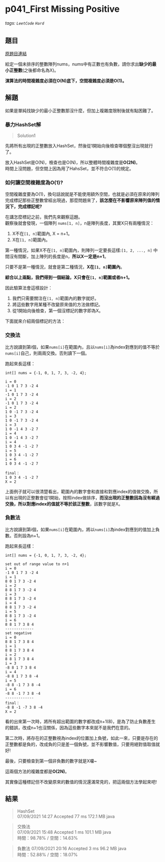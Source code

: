 # p041_First Missing Positive

###### tags: `LeetCode` `Hard`

## 題目
[原題目連結](https://leetcode.com/problems/first-missing-positive/)

給定一個未排序的整數陣列nums，nums中有正數也有負數，請你求出**缺少的最小正整數**(之後都命名為X)。

**演算法的時間複雜度必須在O(N)底下，空間複雜度必須是O(1)。**

## 解題
如果是單純找缺少的最小正整數那沒什麼，但加上複雜度限制後就有點困難了。

### 暴力HashSet解
> Solution1

先將所有出現的正整數放入HashSet，然後從1開始向後檢查哪個整沒出現就行了。

放入HashSet是O(N)，檢查也是O(N)，所以整體時間複雜度是**O(2N)**。  
時間上沒問題，但空間上因為用了HahsSet，並不符合O(1)的規定。

### 如何讓空間複雜度為O(1)?
空間複雜度要為O(1)，換句話說就是不能使用額外空間，也就是必須在原來的陣列完成標記那些正整數曾經出現過，那麼問題來了，**該怎麼在不影響原來陣列值的情況下，完成標記呢?**

在講怎麼標記之前，我們先來觀察這題。  
觀察後就會發現，一個陣列 `nums[1, n]`，n是陣列長度，其實X只有兩種情況：

1. X不在`[1, n]`範圍內, X = n+1。
2. X在`[1, n]`範圍內。

第一種情況，如果X不在`[1, n]`範圍內，則陣列一定要長這樣:`[1, 2, ..., n]` 中間沒有間斷，加上陣列的長度是n，**所以X一定是n+1**。

只要不是第一種情況，就會是第二種情況，**X在`[1, n]`範圍內**。

**綜合以上兩點，我們得到一個結論，X只會在`[1, n]`範圍或者n+1。**

因此驗算法會這樣設計：
1. 我們只需要關注在`[1, n]`範圍內的數字就好。
2. 將這些數字用某種不改變原來值的方法做標記。
3. 從1開始向後檢查，第一個沒標記的數字即為X。

下面就來介紹兩個標記的方法：

### 交換法
比方說讀到第i個，如果`nums[i]`在範圍內，且以`nums[i]`為index對應到的值不等於`nums[i]`自己，則兩兩交換。否則讀下一個。

跑起來長這樣：
```
int[] nums = {-1, 0, 1, 7, 3, -2, 4};

i = 0
-1 0 1 7 3 -2 4 
i = 1
-1 0 1 7 3 -2 4 
i = 2
-1 0 1 7 3 -2 4 
i = 2
1 0 -1 7 3 -2 4 
i = 3
1 0 -1 7 3 -2 4 
i = 3
1 0 -1 4 3 -2 7 
i = 4
1 0 -1 4 3 -2 7 
i = 4
1 0 3 4 -1 -2 7 
i = 5
1 0 3 4 -1 -2 7 
i = 6
1 0 3 4 -1 -2 7 

final：
1 0 3 4 -1 -2 7 
X = 2
```

上面例子就可以很清楚看出，範圍內的數字會和直接和對應index的值做交換，所以有出現的正整數會從1開始，按照index做排序，**而沒出現的正整數因為沒有經過交換，所以對應index的值就不等於該正整數**，該數字就是X。

### 負數法
比方說讀到第i個，如果`nums[i]`在範圍內，將以`nums[i]`為index對應到的值加上負數。否則設為n+1。

跑起來長這樣：
```
int[] nums = {-1, 0, 1, 7, 3, -2, 4};

set out of range value to n+1
i = 0
-1 0 1 7 3 -2 4 
i = 1
8 0 1 7 3 -2 4 
i = 2
8 8 1 7 3 -2 4 
i = 3
8 8 1 7 3 -2 4 
i = 4
8 8 1 7 3 -2 4 
i = 5
8 8 1 7 3 -2 4 
i = 6
8 8 1 7 3 8 4 
-------------
set negative
i = 0
8 8 1 7 3 8 4 
i = 1
8 8 1 7 3 8 4 
i = 2
8 8 1 7 3 8 4 
i = 3
-8 8 1 7 3 8 4 
i = 4
-8 8 1 7 3 8 -4 
i = 5
-8 8 -1 7 3 8 -4 
i = 6
-8 8 -1 7 3 8 -4 
-------------
final：
-8 8 -1 -7 3 8 -4 
X = 2
```

看的出來第一次時，將所有超出範圍的數字都改成n+1(8)，是為了防止負數產生的錯誤，改成n+1也沒關係，因為這些數字本來就不是我們在意的。

第二次時，將存在的正整數視為index的位置加上負號，如此一來，只要是存在的正整數都是負的，改成負的只是差一個負號，並不影響數值，只要用絕對值取值就好!

最後，只要檢查到第一個非負數的數字就是X囉~

這兩個方法的複雜度都是**O(2N)**。

其實像這種標記但不改變原來的數值的情況還滿常見的，把這兩個方法學起來吧!

## 結果
> HashSet  
> 07/09/2021 14:27	Accepted	77 ms	172.1 MB	java  

> 交換法  
> 07/09/2021 15:48	Accepted	1 ms	101.1 MB	java  
> 時間：98.78% / 空間：14.63%

> 負數法
> 07/09/2021 20:16	Accepted	3 ms	96.2 MB	java  
> 時間：52.88% / 空間：18.07%